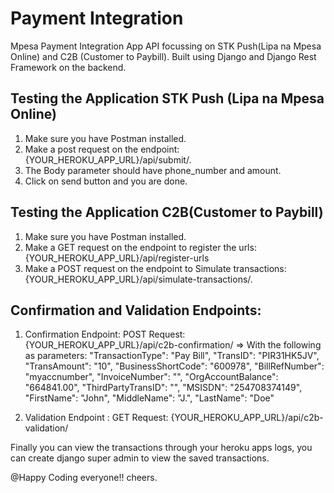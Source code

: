 # Payment Integration

Mpesa Payment Integration App API focussing on STK Push(Lipa na Mpesa Online) and C2B (Customer to Paybill).
Built using Django and Django Rest Framework on the backend.

## Testing the Application STK Push (Lipa na Mpesa Online)

1. Make sure you have Postman installed.
2. Make a post request on the endpoint: {YOUR_HEROKU_APP_URL}/api/submit/.
3. The Body parameter should have phone_number and amount.
4. Click on send button and you are done.


## Testing the Application C2B(Customer to Paybill)

1. Make sure you have Postman installed.
2. Make a GET request on the endpoint to register the urls: {YOUR_HEROKU_APP_URL}/api/register-urls
3. Make a POST request on the endpoint to Simulate transactions: {YOUR_HEROKU_APP_URL}/api/simulate-transactions/.

## Confirmation and Validation Endpoints:
1.  Confirmation Endpoint:  POST Request: {YOUR_HEROKU_APP_URL}/api/c2b-confirmation/
        => With the following as parameters: 
         "TransactionType": "Pay Bill",
        "TransID": "PIR31HK5JV",
        "TransAmount": "10",
        "BusinessShortCode": "600978",
        "BillRefNumber": "myaccnumber",
        "InvoiceNumber": "",
        "OrgAccountBalance": "664841.00",
        "ThirdPartyTransID": "",
        "MSISDN": "254708374149",
        "FirstName": "John",
        "MiddleName": "J.",
        "LastName": "Doe"

2.  Validation Endpoint :   GET Request: {YOUR_HEROKU_APP_URL}/api/c2b-validation/


Finally you can view the transactions through your heroku apps logs, 
you can create django super admin to view the saved transactions.


@Happy Coding everyone!! cheers.